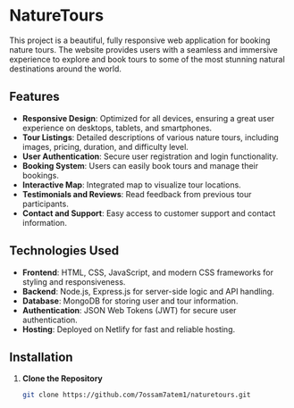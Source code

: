 # NatureTours

This project is a beautiful, fully responsive web application for booking nature tours. The website provides users with a seamless and immersive experience to explore and book tours to some of the most stunning natural destinations around the world.

## Features

- **Responsive Design**: Optimized for all devices, ensuring a great user experience on desktops, tablets, and smartphones.
- **Tour Listings**: Detailed descriptions of various nature tours, including images, pricing, duration, and difficulty level.
- **User Authentication**: Secure user registration and login functionality.
- **Booking System**: Users can easily book tours and manage their bookings.
- **Interactive Map**: Integrated map to visualize tour locations.
- **Testimonials and Reviews**: Read feedback from previous tour participants.
- **Contact and Support**: Easy access to customer support and contact information.

## Technologies Used

- **Frontend**: HTML, CSS, JavaScript, and modern CSS frameworks for styling and responsiveness.
- **Backend**: Node.js, Express.js for server-side logic and API handling.
- **Database**: MongoDB for storing user and tour information.
- **Authentication**: JSON Web Tokens (JWT) for secure user authentication.
- **Hosting**: Deployed on Netlify for fast and reliable hosting.

## Installation

1. **Clone the Repository**
   ```bash
   git clone https://github.com/7ossam7atem1/naturetours.git
